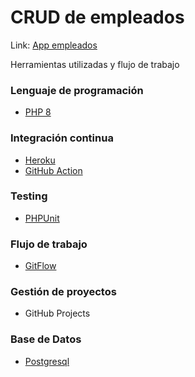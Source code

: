 # CRUD de empleados
Link: [App empleados](https://empleados-crud.herokuapp.com) 

Herramientas utilizadas y flujo de trabajo

### Lenguaje de programación
- [PHP 8](https://www.php.net/releases/8.0/en.php)

### Integración continua
- [Heroku](https://www.heroku.com/)
- [GitHub Action](https://docs.github.com/en/actions)

### Testing
- [PHPUnit](https://phpunit.readthedocs.io/es/latest/index.html)

### Flujo de trabajo
- [GitFlow](https://www.atlassian.com/es/git/tutorials/comparing-workflows/gitflow-workflow#:~:text=Gitflow%20es%20un%20modelo%20alternativo,vez%20y%20quien%20lo%20populariz%C3%B3.)

### Gestión de proyectos
- GitHub Projects

### Base de Datos
- [Postgresql](https://www.postgresql.org/)
